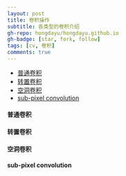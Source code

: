 ```yaml
---
layout: post
title: 卷积操作
subtitle: 各类型的卷积介绍
gh-repo: hongdayu/hongdayu.github.io
gh-badge: [star, fork, follow]
tags: [cv, 卷积]
comments: true
---
```

- [普通卷积](#%e6%99%ae%e9%80%9a%e5%8d%b7%e7%a7%af)
- [转置卷积](#%e8%bd%ac%e7%bd%ae%e5%8d%b7%e7%a7%af)
- [空洞卷积](#%e7%a9%ba%e6%b4%9e%e5%8d%b7%e7%a7%af)
- [sub-pixel convolution](#sub-pixel-convolution)
#### 普通卷积

#### 转置卷积

#### 空洞卷积

#### sub-pixel convolution

